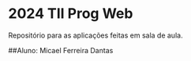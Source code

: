 # 2024 TII Prog Web
Repositório para as aplicações feitas em sala de aula.

##Aluno: Micael Ferreira Dantas
